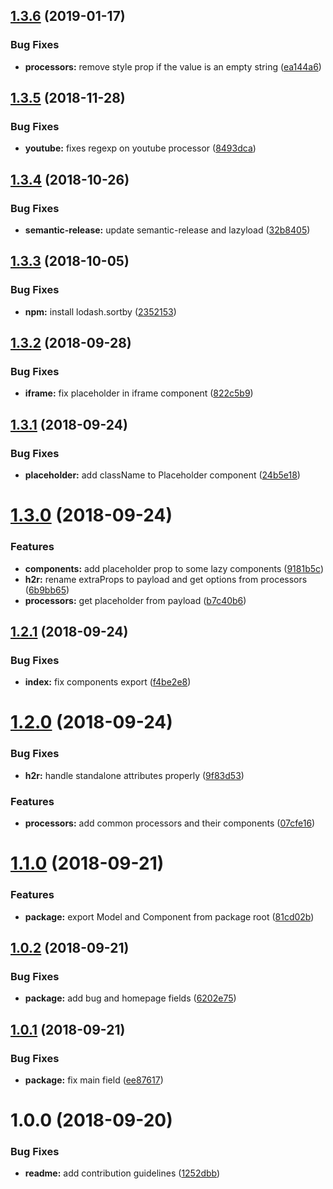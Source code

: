 ## [1.3.6](https://github.com/frontity/h2r/compare/v1.3.5...v1.3.6) (2019-01-17)


### Bug Fixes

* **processors:** remove style prop if the value is an empty string ([ea144a6](https://github.com/frontity/h2r/commit/ea144a6))

## [1.3.5](https://github.com/frontity/h2r/compare/v1.3.4...v1.3.5) (2018-11-28)


### Bug Fixes

* **youtube:** fixes regexp on youtube processor ([8493dca](https://github.com/frontity/h2r/commit/8493dca))

## [1.3.4](https://github.com/frontity/h2r/compare/v1.3.3...v1.3.4) (2018-10-26)


### Bug Fixes

* **semantic-release:** update semantic-release and lazyload ([32b8405](https://github.com/frontity/h2r/commit/32b8405))

## [1.3.3](https://github.com/frontity/h2r/compare/v1.3.2...v1.3.3) (2018-10-05)


### Bug Fixes

* **npm:** install lodash.sortby ([2352153](https://github.com/frontity/h2r/commit/2352153))

## [1.3.2](https://github.com/frontity/h2r/compare/v1.3.1...v1.3.2) (2018-09-28)


### Bug Fixes

* **iframe:** fix placeholder in iframe component ([822c5b9](https://github.com/frontity/h2r/commit/822c5b9))

## [1.3.1](https://github.com/frontity/h2r/compare/v1.3.0...v1.3.1) (2018-09-24)


### Bug Fixes

* **placeholder:** add className to Placeholder component ([24b5e18](https://github.com/frontity/h2r/commit/24b5e18))

# [1.3.0](https://github.com/frontity/h2r/compare/v1.2.1...v1.3.0) (2018-09-24)


### Features

* **components:** add placeholder prop to some lazy components ([9181b5c](https://github.com/frontity/h2r/commit/9181b5c))
* **h2r:** rename extraProps to payload and get options from processors ([6b9bb65](https://github.com/frontity/h2r/commit/6b9bb65))
* **processors:** get placeholder from payload ([b7c40b6](https://github.com/frontity/h2r/commit/b7c40b6))

## [1.2.1](https://github.com/frontity/h2r/compare/v1.2.0...v1.2.1) (2018-09-24)


### Bug Fixes

* **index:** fix components export ([f4be2e8](https://github.com/frontity/h2r/commit/f4be2e8))

# [1.2.0](https://github.com/frontity/h2r/compare/v1.1.0...v1.2.0) (2018-09-24)


### Bug Fixes

* **h2r:** handle standalone attributes properly ([9f83d53](https://github.com/frontity/h2r/commit/9f83d53))


### Features

* **processors:** add common processors and their components ([07cfe16](https://github.com/frontity/h2r/commit/07cfe16))

# [1.1.0](https://github.com/frontity/h2r/compare/v1.0.2...v1.1.0) (2018-09-21)


### Features

* **package:** export Model and Component from package root ([81cd02b](https://github.com/frontity/h2r/commit/81cd02b))

## [1.0.2](https://github.com/frontity/h2r/compare/v1.0.1...v1.0.2) (2018-09-21)


### Bug Fixes

* **package:** add bug and homepage fields ([6202e75](https://github.com/frontity/h2r/commit/6202e75))

## [1.0.1](https://github.com/frontity/h2r/compare/v1.0.0...v1.0.1) (2018-09-21)


### Bug Fixes

* **package:** fix main field ([ee87617](https://github.com/frontity/h2r/commit/ee87617))

# 1.0.0 (2018-09-20)


### Bug Fixes

* **readme:** add contribution guidelines ([1252dbb](https://github.com/frontity/h2r/commit/1252dbb))
